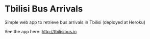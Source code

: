 # Tbilisi Bus Arrivals
Simple web app to retrieve bus arrivals in Tbilisi (deployed at Heroku)

See the app here: http://tbilisibus.in

